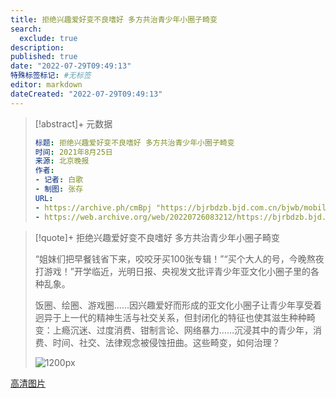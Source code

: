 ```yaml
---
title: 拒绝兴趣爱好变不良嗜好 多方共治青少年小圈子畸变
search:
  exclude: true
description:
published: true
date: "2022-07-29T09:49:13"
特殊标签标记: #无标签
editor: markdown
dateCreated: "2022-07-29T09:49:13"
---
```


> [!abstract]+ 元数据
>
> ```YAML
> 标题: 拒绝兴趣爱好变不良嗜好 多方共治青少年小圈子畸变
> 时间: 2021年8月25日
> 来源: 北京晚报
> 作者:
> - 记者: 白歌
> - 制图: 张存
> URL:
> - https://archive.ph/cmBpj "https://bjrbdzb.bjd.com.cn/bjwb/mobile/2021/20210825/20210825_008/content_20210825_008_1.htm#page7?digital:newspaperBjrb:AP6125e48ae4b0637be8b0b273"
> - https://web.archive.org/web/20220726083212/https://bjrbdzb.bjd.com.cn/bjwb/mobile/2021/20210825/20210825_m.html#page7
> ```

> [!quote]+ 拒绝兴趣爱好变不良嗜好 多方共治青少年小圈子畸变
>
> “姐妹们把早餐钱省下来，咬咬牙买100张专辑！”“买个大人的号，今晚熬夜打游戏！”开学临近，光明日报、央视发文批评青少年亚文化小圈子里的各种乱象。
>
> 饭圈、绘圈、游戏圈……因兴趣爱好而形成的亚文化小圈子让青少年享受着迥异于上一代的精神生活与社交关系，但封闭化的特征也使其滋生种种畸变：上瘾沉迷、过度消费、钳制言论、网络暴力……沉浸其中的青少年，消费、时间、社交、法律观念被侵蚀扭曲。这些畸变，如何治理？
>
> ![1200px](https://s3.tebi.io/ggame/news_archive/2021/拒绝兴趣爱好变不良嗜好/1200px.jpg)

[高清图片](https://s3.tebi.io/ggame/news_archive/2021/拒绝兴趣爱好变不良嗜好/3856px.jpg)
